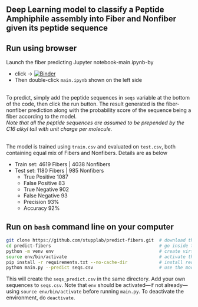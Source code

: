 
## Deep Learning model to classify a Peptide Amphiphile assembly into Fiber and Nonfiber given its peptide sequence


## Run using browser
Launch the fiber predicting Jupyter notebook-main.ipynb-by 
- click -> 
[![Binder](https://mybinder.org/badge_logo.svg)](https://mybinder.org/v2/gh/stupplab/predict-fibers/HEAD) 
- Then double-click `main.ipynb` shown on the left side

\
To predict, simply add the peptide sequences in `seqs` variable at the bottom of the code, then click the run button. The result generated is the fiber-nonfiber prediction along with the probability score of the sequence being a fiber according to the model.\
*Note that all the peptide sequences are assumed to be prepended by the C16 alkyl tail with unit charge per molecule.*

\
The model is trained using `train.csv` and evaluated on `test.csv`, both containing equal mix of Fibers and Nonfibers. 
Details are as below
- Train set: 4619 Fibers | 4038 Nonfibers
- Test set: 1180 Fibers | 985 Nonfibers
    - True Positive  1087
    - False Positive   83
    - True Negative   902
    - False Negative   93
    - Precision       93%
    - Accuracy        92%


## Run on `bash` command line on your computer
```bash
git clone https://github.com/stupplab/predict-fibers.git  # download the repository
cd predict-fibers                                         # go inside the downloded directory
python -m venv env                                        # create virtual envrironment env
source env/bin/activate                                   # activate the env
pip install -r requirements.txt --no-cache-dir            # install required libraries in the env
python main.py --predict seqs.csv                         # use the model
```
This will create the `seqs_predict.csv` in the same directory. Add your own sequences to `seqs.csv`. Note that `env` should be activated—if not already—using `source env/bin/activate` before running `main.py`. To deactivate the environment, do `deactivate`.